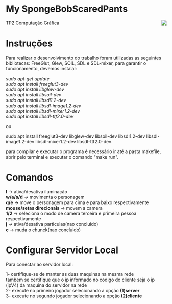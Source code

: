 # My SpongeBobScaredPants
<img src="https://static.wixstatic.com/media/2c841b_c9d3d8541b6a46be86b1fcd3afe3a05f~mv2.png/v1/fill/w_1622,h_886/TP2Logo.png" style="float: right">  
TP2 Computação Gráfica  

# Instruções

Para realizar o desenvolvimento do trabalho foram utilizadas as seguintes bibliotecas:
FreeGlut, Glew, SOIL, SDL e SDL-mixer,
para garantir o funcionamento, devemos instalar:

*sudo apt-get update*  
*sudo apt install freeglut3-dev*  
*sudo apt install libglew-dev*  
*sudo apt install libsoil-dev*  
*sudo apt install libsdl1.2-dev*  
*sudo apt install libsdl-image1.2-dev*  
*sudo apt install libsdl-mixer1.2-dev*  
*sudo apt install libsdl-ttf2.0-dev*  

ou

sudo apt install freeglut3-dev libglew-dev libsoil-dev libsdl1.2-dev libsdl-image1.2-dev libsdl-mixer1.2-dev libsdl-ttf2.0-dev

para compilar e executar o programa é necessário ir até a pasta makefile, abrir pelo terminal
e executar o comando "make run".

# Comandos

**l** -> ativa/desativa iluminação  
**w/a/s/d** -> movimenta o personagem  
**q/e** -> move o personagem para cima e para baixo respectivamente  
**mouse/setas direcionais** -> movem a camera  
**1/2** -> seleciona o modo de camera terceira e primeira pessoa respectivamente  
**j** -> ativa/desativa particulas(nao concluido)  
**c** -> muda o chunck(nao concluido)  

# Configurar Servidor Local

Para conectar ao servidor local:  

1- certifique-se de manter as duas maquinas na mesma rede  
tambem se certifique que o ip informado no codigo do cliente seja o ip (ipV4) da maquina do servidor na rede  
2- execute no primeiro jogador selecionando a opção **(1)server**  
3- execute no segundo jogador selecionando a opção **(2)cliente**  
